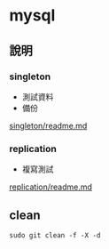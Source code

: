 # mysql

## 說明

### singleton

* 測試資料
* 備份

[singleton/readme.md](singleton/readme.md)

### replication

* 複寫測試

[replication/readme.md](replication/readme.md)

## clean

```shell
sudo git clean -f -X -d
```
